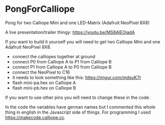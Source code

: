 # PongForCalliope
Pong for two Calliope Mini and one LED-Matrix (Adafruit NeoPixel 8X8)

A live presentation/trailer thingy: https://youtu.be/MS8AlEOjadA

If you want to build it yourself you will need to get two Calliope Mini and one Adafruit NeoPixel 8X8.

- connect the calliopes together at ground
- connect P0 from Calliope A to P1 from Calliope B
- connect P1 from Calliope A to P0 from Calliope B
- connect the NeoPixel to C16
- it needs to look something like this: https://imgur.com/mdsuK7t 
- flash mini-pa.hex on Calliope A
- flash mini-pb.hex on Calliope B

If you want to use other pins you will need to change these in the code.

In the code the variables have german names but I commented this whole thing in english in the Javascript side of things. For programming I used https://makecode.calliope.cc.
